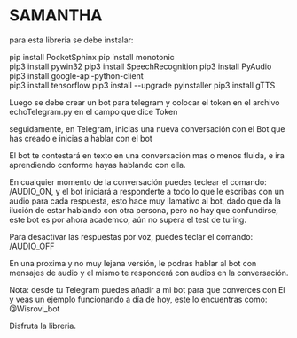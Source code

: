 # SAMANTHA

para esta libreria se debe instalar:

pip install PocketSphinx
pip install monotonic  
pip3 install pywin32 
pip3 install SpeechRecognition
pip3 install PyAudio
pip3 install google-api-python-client  
pip3 install tensorflow
pip3 install --upgrade pyinstaller 
pip3 install gTTS

Luego se debe crear un bot para telegram y colocar el token en el archivo echoTelegram.py en el campo que dice Token

seguidamente, en Telegram, inicias una nueva conversación con el Bot que has creado e inicias a hablar con el bot

El bot te contestará en texto en una conversación mas o menos fluida, e ira aprendiendo conforme hayas hablando con ella.

En cualquier momento de la conversación puedes teclear el comando: /AUDIO_ON, y el bot iniciará a responderte a todo lo que le escribas con un audio para cada respuesta, esto hace muy llamativo al bot, dado que da la ilución de estar hablando con otra persona, pero no hay que confundirse, este bot es por ahora academco, aún no supera el test de turing.

Para desactivar las respuestas por voz, puedes teclar el comando: /AUDIO_OFF

En una proxima y no muy lejana versión, le podras hablar al bot con mensajes de audio y el mismo te responderá con audios en la conversación.

Nota: desde tu Telegram puedes añadir a mi bot para que converces con El y veas un ejemplo funcionando a día de hoy, este lo encuentras como: @Wisrovi_bot

Disfruta la libreria.



